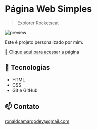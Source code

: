 # Página Web Simples

> Explorer Rocketseat

![preview](./.github/projeto_base.png)

Este é projeto personalizado por mim.

[🔗 Clique aqui para acessar a página](https://ronald-ca.github.io/nlw-site-explorer/)

## 📌 Tecnologias

- HTML
- CSS
- Git e GitHub

## 📫 Contato

ronaldcamargodev@gmail.com
